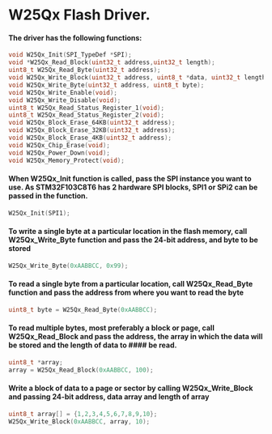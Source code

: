 # W25Qx Flash Driver.

#### The driver has the following functions:

``` c
void W25Qx_Init(SPI_TypeDef *SPI);
void *W25Qx_Read_Block(uint32_t address,uint32_t length);
uint8_t W25Qx_Read_Byte(uint32_t address);
void W25Qx_Write_Block(uint32_t address, uint8_t *data, uint32_t length);
void W25Qx_Write_Byte(uint32_t address, uint8_t byte);
void W25Qx_Write_Enable(void);
void W25Qx_Write_Disable(void);
uint8_t W25Qx_Read_Status_Register_1(void);
uint8_t W25Qx_Read_Status_Register_2(void);
void W25Qx_Block_Erase_64KB(uint32_t address);
void W25Qx_Block_Erase_32KB(uint32_t address);
void W25Qx_Block_Erase_4KB(uint32_t address);
void W25Qx_Chip_Erase(void);
void W25Qx_Power_Down(void);
void W25Qx_Memory_Protect(void);
```

#### When W25Qx_Init function is called, pass the SPI instance you want to use. As STM32F103C8T6 has 2 hardware SPI blocks, SPI1 or SPi2 can be passed in the function.

``` c
W25Qx_Init(SPI1);
```

#### To write a single byte at a particular location in the flash memory, call W25Qx_Write_Byte function and pass the 24-bit address, and byte to be stored

``` c
W25Qx_Write_Byte(0xAABBCC, 0x99);
```

#### To read a single byte from a particular location, call W25Qx_Read_Byte function and pass the address from where you want to read the byte

``` c
uint8_t byte = W25Qx_Read_Byte(0xAABBCC);
```

#### To read multiple bytes, most preferably a block or page, call W25Qx_Read_Block and pass the address, the array in which the data will be stored and the length of data to #### be read.

``` c
uint8_t *array;
array = W25Qx_Read_Block(0xAABBCC, 100);
```

#### Write a block of data to a page or sector by calling W25Qx_Write_Block and passing 24-bit address, data array and length of array

``` C
uint8_t array[] = {1,2,3,4,5,6,7,8,9,10};
W25Qx_Write_Block(0xAABBCC, array, 10);
```

